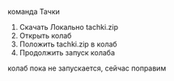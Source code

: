 команда Тачки

1) Скачать Локально tachki.zip
2) Открыть колаб
3) Положить tachki.zip в колаб
4) Продолжить запуск колаба

колаб пока не запускается, сейчас поправим
